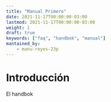 ```yaml
---
title: "Manual Primero"
date: 2021-11-17T00:00:00-03:00
lastmod: 2021-11-17T00:00:00-03:00
weight: 1
draft: true
keywords: ["faq", "handbok", "manual"]
mantained_by:
    - manu-reyes-23p
---
```


# Introducción

El handbok
